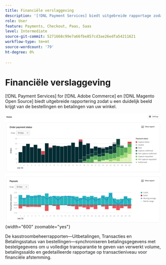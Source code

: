 ```yaml
---
title: Financiële verslaggeving
description: '[!DNL Payment Services] biedt uitgebreide rapportage zodat u een duidelijk beeld krijgt van de bestellingen en betalingen van uw winkel.'
role: User
feature: Payments, Checkout, Paas, Saas
level: Intermediate
source-git-commit: 5271668c99e7a66fbe857cd3ae26edfa54211621
workflow-type: tm+mt
source-wordcount: '79'
ht-degree: 0%

---
```


# Financiële verslaggeving

[!DNL Payment Services] for [!DNL Adobe Commerce] en [!DNL Magento Open Source] biedt uitgebreide rapportering zodat u een duidelijk beeld krijgt van de bestellingen en betalingen van uw winkel.

![&#x200B; de mening van de Financiële rapporten &#x200B;](assets/reports-view.png){width="600" zoomable="yes"}

De kasstroombeheerrapporten—Uitbetalingen, Transacties en Betalingsstatus van bestellingen—synchroniseren betalingsgegevens met bestelgegevens om u volledige transparantie te geven van verwerkt volume, betalingssaldo en gedetailleerde rapportage op transactieniveau voor financiële afstemming.

